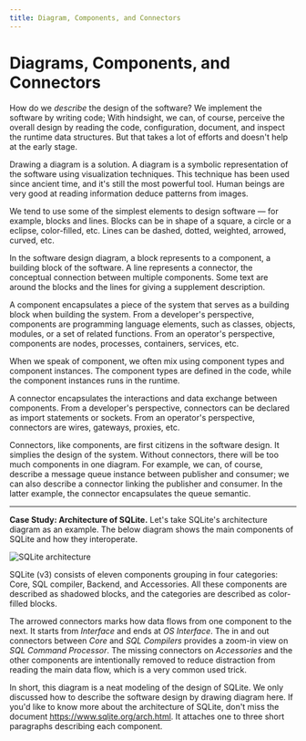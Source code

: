 ```yaml
---
title: Diagram, Components, and Connectors
---
```


# Diagrams, Components, and Connectors

How do we *describe* the design of the software? We implement the software by writing code; With hindsight, we can, of course, perceive the overall design by reading the code, configuration, document, and inspect the runtime data structures. But that takes a lot of efforts and doesn't help at the early stage.

Drawing a diagram is a solution. A diagram is a symbolic representation of the software using visualization techniques. This technique has been used since ancient time, and it's still the most powerful tool. Human beings are very good at reading information deduce patterns from images.

We tend to use some of the simplest elements to design software — for example, blocks and lines. Blocks can be in shape of a square, a circle or a eclipse, color-filled, etc. Lines can be dashed, dotted, weighted, arrowed, curved, etc.

In the software design diagram, a block represents to a component, a building block of the software. A line represents a connector, the conceptual connection between multiple components. Some text are around the blocks and the lines for giving a supplement description.

A component encapsulates a piece of the system that serves as a building block when building the system. From a developer's perspective, components are programming language elements, such as classes, objects, modules, or a set of related functions. From an operator's perspective, components are nodes, processes, containers, services, etc.

When we speak of component, we often mix using component types and component instances. The component types are defined in the code, while the component instances runs in the runtime.

A connector encapsulates the interactions and data exchange between components. From a developer's perspective, connectors can be declared as import statements or sockets. From an operator's perspective, connectors are wires, gateways, proxies, etc.

Connectors, like components, are first citizens in the software design. It simplies the design of the system. Without connectors, there will be too much components in one diagram. For example, we can, of course, describe a message queue instance between publisher and consumer; we can also describe a connector linking the publisher and consumer. In the latter example, the connector encapsulates the queue semantic.

---

**Case Study: Architecture of SQLite.** Let's take SQLite's architecture diagram as an example. The below diagram shows the main components of SQLite and how they interoperate.

![SQLite architecture](https://www.sqlite.org/images/arch2.gif)

SQLite (v3) consists of eleven components grouping in four categories: Core, SQL compiler, Backend, and Accessories. All these components are described as shadowed blocks, and the categories are described as color-filled blocks.

The arrowed connectors marks how data flows from one component to the next. It starts from *Interface* and ends at *OS Interface*. The in and out connectors between *Core* and *SQL Compilers* provides a zoom-in view on *SQL Command Processor*. The missing connectors on *Accessories* and the other components are intentionally removed to reduce distraction from reading the main data flow, which is a very common used trick.

In short, this diagram is a neat modeling of the design of SQLite. We only discussed how to describe the software design by drawing diagram here. If you'd like to know more about the architecture of SQLite, don't miss the document <https://www.sqlite.org/arch.html>. It attaches one to three short paragraphs describing each component.